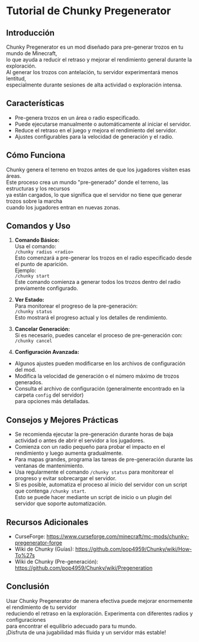 # Tutorial de Chunky Pregenerator

## Introducción

Chunky Pregenerator es un mod diseñado para pre-generar trozos en tu mundo de Minecraft,  
lo que ayuda a reducir el retraso y mejorar el rendimiento general durante la exploración.  
Al generar los trozos con antelación, tu servidor experimentará menos lentitud,  
especialmente durante sesiones de alta actividad o exploración intensa.

## Características

- Pre-genera trozos en un área o radio especificado.
- Puede ejecutarse manualmente o automáticamente al iniciar el servidor.
- Reduce el retraso en el juego y mejora el rendimiento del servidor.
- Ajustes configurables para la velocidad de generación y el radio.

## Cómo Funciona

Chunky genera el terreno en trozos antes de que los jugadores visiten esas áreas.  
Este proceso crea un mundo "pre-generado" donde el terreno, las estructuras y los recursos  
ya están cargados, lo que significa que el servidor no tiene que generar trozos sobre la marcha  
cuando los jugadores entran en nuevas zonas.

## Comandos y Uso

1. **Comando Básico:**  
   Usa el comando:  
   `/chunky radius <radio>`  
   Esto comenzará a pre-generar los trozos en el radio especificado desde el punto de aparición.  
   Ejemplo:  
   `/chunky start`  
   Este comando comienza a generar todos los trozos dentro del radio previamente configurado.

2. **Ver Estado:**  
   Para monitorear el progreso de la pre-generación:  
   `/chunky status`  
   Esto mostrará el progreso actual y los detalles de rendimiento.

3. **Cancelar Generación:**  
   Si es necesario, puedes cancelar el proceso de pre-generación con:  
   `/chunky cancel`

4. **Configuración Avanzada:**

- Algunos ajustes pueden modificarse en los archivos de configuración del mod.
- Modifica la velocidad de generación o el número máximo de trozos generados.
- Consulta el archivo de configuración (generalmente encontrado en la carpeta `config` del servidor)  
  para opciones más detalladas.

## Consejos y Mejores Prácticas

- Se recomienda ejecutar la pre-generación durante horas de baja actividad o antes de abrir el servidor a los jugadores.
- Comienza con un radio pequeño para probar el impacto en el rendimiento y luego aumenta gradualmente.
- Para mapas grandes, programa las tareas de pre-generación durante las ventanas de mantenimiento.
- Usa regularmente el comando `/chunky status` para monitorear el progreso y evitar sobrecargar el servidor.
- Si es posible, automatiza el proceso al inicio del servidor con un script que contenga `/chunky start`.  
  Esto se puede hacer mediante un script de inicio o un plugin del servidor que soporte automatización.

## Recursos Adicionales

- CurseForge: https://www.curseforge.com/minecraft/mc-mods/chunky-pregenerator-forge  
- Wiki de Chunky (Guías): https://github.com/pop4959/Chunky/wiki/How-To%27s  
- Wiki de Chunky (Pre-generación): https://github.com/pop4959/Chunky/wiki/Pregeneration  

## Conclusión

Usar Chunky Pregenerator de manera efectiva puede mejorar enormemente el rendimiento de tu servidor  
reduciendo el retraso en la exploración. Experimenta con diferentes radios y configuraciones  
para encontrar el equilibrio adecuado para tu mundo.  
¡Disfruta de una jugabilidad más fluida y un servidor más estable!
